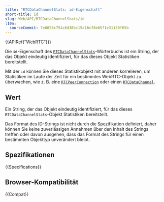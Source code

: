 ```yaml
---
title: "RTCDataChannelStats: id-Eigenschaft"
short-title: id
slug: Web/API/RTCDataChannelStats/id
l10n:
  sourceCommit: 7e6058c754c6d38bc15a16cf8e65f1e31139f05b
---
```


{{APIRef("WebRTC")}}

Die **`id`**-Eigenschaft des [`RTCDataChannelStats`](/de/docs/Web/API/RTCDataChannelStats)-Wörterbuchs ist ein String, der das Objekt eindeutig identifiziert, für das dieses Objekt Statistiken bereitstellt.

Mit der `id` können Sie dieses Statistikobjekt mit anderen korrelieren, um Statistiken im Laufe der Zeit für ein bestimmtes WebRTC-Objekt zu überwachen, wie z. B. eine [`RTCPeerConnection`](/de/docs/Web/API/RTCPeerConnection) oder einen [`RTCDataChannel`](/de/docs/Web/API/RTCDataChannel).

## Wert

Ein String, der das Objekt eindeutig identifiziert, für das dieses `RTCDataChannelStats`-Objekt Statistiken bereitstellt.

Das Format des ID-Strings ist nicht durch die Spezifikation definiert, daher können Sie keine zuverlässigen Annahmen über den Inhalt des Strings treffen oder davon ausgehen, dass das Format des Strings für einen bestimmten Objekttyp unverändert bleibt.

## Spezifikationen

{{Specifications}}

## Browser-Kompatibilität

{{Compat}}
